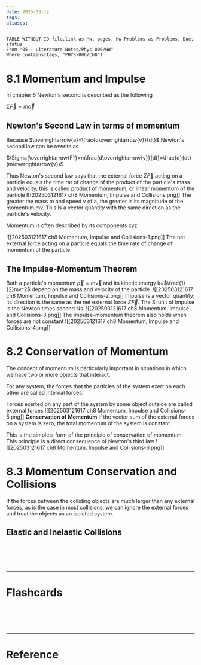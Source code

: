 ```yaml
---
date: 2025-03-12
tags: 
aliases:
---
```

```dataview
TABLE WITHOUT ID file.link as Hw, pages, Hw-Problems as Problems, Due, status
From "05 - Literature Notes/Phys 006/HW"
Where contains(tags, "PHYS-006/ch8")
```
# 8.1 Momentum and Impulse
In chapter 6 Newton's second is described as the following

$\Sigma{\overrightarrow{F}} = m\overrightarrow{a}$

## Newton's Second Law in terms of momentum
Because $\overrightarrow{a}=\frac{d\overrightarrow{v}}{dt}$ Newton's second law can be rewrite as

$\Sigma{\overrightarrow{F}}=m\frac{d\overrightarrow{v}}{dt}=\frac{d}{dt}(m\overrightarrow{v})$

Thus Newton's second law says that the external force $\Sigma{\overrightarrow{F}}$ acting on a particle equals the time rat of change of the product of the particle's mass and velocity, this is called product of momentum, or linear momentum of the particle
![[202503121617 ch8 Momentum, Impulse and Collisions.png]]
The greater the mass m and speed v of a, the greater is its magnitude of the momentum mv. This is a vector quantity with the same direction as the particle's velocity.

Momentum is often described by its components xyz

![[202503121617 ch8 Momentum, Impulse and Collisions-1.png]]
The net external force acting on a particle equals the time rate of change of momentum of the particle.

## The Impulse-Momentum Theorem
Both a particle's momentum $\overrightarrow{p}=m\overrightarrow{v}$ and its kinetic energy k=$\frac{1}{2}mv^2$ depend on the mass and velocity of the particle. 
![[202503121617 ch8 Momentum, Impulse and Collisions-2.png]]
Impulse is a vector quantity; its direction is the same as the net external force $\Sigma{\overrightarrow{F}}$. The Si unit of impulse is the Newton times second Ns.
![[202503121617 ch8 Momentum, Impulse and Collisions-3.png]]
The impulse-momentum theorem also holds when forces are not constant
![[202503121617 ch8 Momentum, Impulse and Collisions-4.png]]

# 8.2 Conservation of Momentum
The concept of momentum is particularly important in situations in which we have two or more objects that interact.

For any system, the forces that the particles of the system exert on each other are called internal forces.

Forces exerted on any part of the system by some object outside are called external forces
![[202503121617 ch8 Momentum, Impulse and Collisions-5.png]]
**Conservation of Momentum** if the vector sum of the external forces on a system is zero, the total momentum of the system is constant

This is the simplest form of the principle of conservation of momentum. This principle is a direct consequence of Newton's third law
![[202503121617 ch8 Momentum, Impulse and Collisions-6.png]]

# 8.3 Momentum Conservation and Collisions
If the forces between the colliding objects are much larger than any external forces, as is the case in most collisions, we can ignore the external forces and treat the objects as an isolated system.

## Elastic and Inelastic Collisions



# ‌
---
# Flashcards


# ‌
---
# Reference
